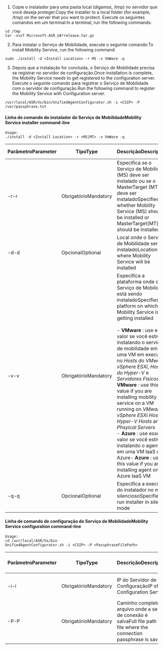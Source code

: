 1. <span data-ttu-id="fda9c-101">Copie o instalador para uma pasta local (digamos, /tmp) no servidor que você deseja proteger.</span><span class="sxs-lookup"><span data-stu-id="fda9c-101">Copy the installer to a local folder (for example, /tmp) on the server that you want to protect.</span></span> <span data-ttu-id="fda9c-102">Execute os seguintes comandos em um terminal:</span><span class="sxs-lookup"><span data-stu-id="fda9c-102">In a terminal, run the following commands:</span></span>
  ```
  cd /tmp
  tar -xvzf Microsoft-ASR_UA*release.tar.gz
  ```
2. <span data-ttu-id="fda9c-103">Para instalar o Serviço de Mobilidade, execute o seguinte comando:</span><span class="sxs-lookup"><span data-stu-id="fda9c-103">To install Mobility Service, run the following command:</span></span>

  ```
  sudo ./install -d <Install Location> -r MS -v VmWare -q
  ```
3. <span data-ttu-id="fda9c-104">Depois que a instalação for concluída, o Serviço de Mobilidade precisa se registrar no servidor de configuração.</span><span class="sxs-lookup"><span data-stu-id="fda9c-104">Once installation is complete, the Mobility Service needs to get registered to the configuration server.</span></span> <span data-ttu-id="fda9c-105">Execute o seguinte comando para registrar o Serviço de Mobilidade com o servidor de configuração.</span><span class="sxs-lookup"><span data-stu-id="fda9c-105">Run the following command to register the Mobility Service with Configuration server.</span></span>

  ```
  /usr/local/ASR/Vx/bin/UnifiedAgentConfigurator.sh -i <CSIP> -P /var/passphrase.txt
  ```

#### <a name="mobility-service-installer-command-line"></a><span data-ttu-id="fda9c-106">Linha de comando do instalador do Serviço de Mobilidade</span><span class="sxs-lookup"><span data-stu-id="fda9c-106">Mobility Service installer command-line</span></span>

```
Usage:
./install -d <Install Location> -r <MS|MT> -v VmWare -q
```

|<span data-ttu-id="fda9c-107">Parâmetro</span><span class="sxs-lookup"><span data-stu-id="fda9c-107">Parameter</span></span>|<span data-ttu-id="fda9c-108">Tipo</span><span class="sxs-lookup"><span data-stu-id="fda9c-108">Type</span></span>|<span data-ttu-id="fda9c-109">Descrição</span><span class="sxs-lookup"><span data-stu-id="fda9c-109">Description</span></span>|<span data-ttu-id="fda9c-110">Valores possíveis</span><span class="sxs-lookup"><span data-stu-id="fda9c-110">Possible values</span></span>|
|-|-|-|-|
|<span data-ttu-id="fda9c-111">-r</span><span class="sxs-lookup"><span data-stu-id="fda9c-111">-r</span></span> |<span data-ttu-id="fda9c-112">Obrigatório</span><span class="sxs-lookup"><span data-stu-id="fda9c-112">Mandatory</span></span>|<span data-ttu-id="fda9c-113">Especifica se o Serviço de Mobilidade (MS) deve ser instalado ou se o MasterTarget (MT) deve ser instalado</span><span class="sxs-lookup"><span data-stu-id="fda9c-113">Specifies whether Mobility Service (MS) should be installed or MasterTarget(MT) should be installed</span></span>|<span data-ttu-id="fda9c-114">MS</span><span class="sxs-lookup"><span data-stu-id="fda9c-114">MS</span></span> </br> <span data-ttu-id="fda9c-115">MT</span><span class="sxs-lookup"><span data-stu-id="fda9c-115">MT</span></span>|
|<span data-ttu-id="fda9c-116">-d</span><span class="sxs-lookup"><span data-stu-id="fda9c-116">-d</span></span> |<span data-ttu-id="fda9c-117">Opcional</span><span class="sxs-lookup"><span data-stu-id="fda9c-117">Optional</span></span>|<span data-ttu-id="fda9c-118">Local onde o Serviço de Mobilidade será instalado</span><span class="sxs-lookup"><span data-stu-id="fda9c-118">Location where Mobility Service will be installed</span></span>|<span data-ttu-id="fda9c-119">/usr/local/ASR</span><span class="sxs-lookup"><span data-stu-id="fda9c-119">/usr/local/ASR</span></span>|
|<span data-ttu-id="fda9c-120">-v</span><span class="sxs-lookup"><span data-stu-id="fda9c-120">-v</span></span>|<span data-ttu-id="fda9c-121">Obrigatório</span><span class="sxs-lookup"><span data-stu-id="fda9c-121">Mandatory</span></span>|<span data-ttu-id="fda9c-122">Especifica a plataforma onde o Serviço de Mobilidade está sendo instalado</span><span class="sxs-lookup"><span data-stu-id="fda9c-122">Specifies the platform on which the Mobility Service is getting installed</span></span> </br> </br><span data-ttu-id="fda9c-123">- **VMware** : use esse valor se você estiver instalando o serviço de mobilidade em uma VM em execução no *Hosts do VMware vSphere ESXi*, *Hosts do Hyper-V* e *Servidores Físicos*</span><span class="sxs-lookup"><span data-stu-id="fda9c-123">- **VMware** : use this value if you are installing mobility service on a VM running on *VMware vSphere ESXi Hosts*, *Hyper-V Hosts* and *Phsyical Servers*</span></span> </br> <span data-ttu-id="fda9c-124">- **Azure** : use esse valor se você estiver instalando o agente em uma VM IaaS do Azure</span><span class="sxs-lookup"><span data-stu-id="fda9c-124">- **Azure** : use this value if you are installing agent on a Azure IaaS VM</span></span>| <span data-ttu-id="fda9c-125">VMware</span><span class="sxs-lookup"><span data-stu-id="fda9c-125">VMware</span></span> </br> <span data-ttu-id="fda9c-126">As tabelas</span><span class="sxs-lookup"><span data-stu-id="fda9c-126">Azure</span></span>|
|<span data-ttu-id="fda9c-127">-q</span><span class="sxs-lookup"><span data-stu-id="fda9c-127">-q</span></span>|<span data-ttu-id="fda9c-128">Opcional</span><span class="sxs-lookup"><span data-stu-id="fda9c-128">Optional</span></span>|<span data-ttu-id="fda9c-129">Especifica a execução do instalador no modo silencioso</span><span class="sxs-lookup"><span data-stu-id="fda9c-129">Specifies to run installer in silent mode</span></span>| <span data-ttu-id="fda9c-130">N/D </span><span class="sxs-lookup"><span data-stu-id="fda9c-130">N/A</span></span>|


#### <a name="mobility-service-configuration-command-line"></a><span data-ttu-id="fda9c-131">Linha de comando de configuração do Serviço de Mobilidade</span><span class="sxs-lookup"><span data-stu-id="fda9c-131">Mobility Service configuration command-line</span></span>

```
Usage:
cd /usr/local/ASR/Vx/bin
UnifiedAgentConfigurator.sh -i <CSIP> -P <PassphraseFilePath>
```

|<span data-ttu-id="fda9c-132">Parâmetro</span><span class="sxs-lookup"><span data-stu-id="fda9c-132">Parameter</span></span>|<span data-ttu-id="fda9c-133">Tipo</span><span class="sxs-lookup"><span data-stu-id="fda9c-133">Type</span></span>|<span data-ttu-id="fda9c-134">Descrição</span><span class="sxs-lookup"><span data-stu-id="fda9c-134">Description</span></span>|<span data-ttu-id="fda9c-135">Valores possíveis</span><span class="sxs-lookup"><span data-stu-id="fda9c-135">Possible values</span></span>|
|-|-|-|-|
|<span data-ttu-id="fda9c-136">-i</span><span class="sxs-lookup"><span data-stu-id="fda9c-136">-i</span></span> |<span data-ttu-id="fda9c-137">Obrigatório</span><span class="sxs-lookup"><span data-stu-id="fda9c-137">Mandatory</span></span>|<span data-ttu-id="fda9c-138">IP do Servidor de Configuração</span><span class="sxs-lookup"><span data-stu-id="fda9c-138">IP of the Configuration Server</span></span>|<span data-ttu-id="fda9c-139">Qualquer endereço IP válido</span><span class="sxs-lookup"><span data-stu-id="fda9c-139">Any valid IP Address</span></span>|
|<span data-ttu-id="fda9c-140">-P</span><span class="sxs-lookup"><span data-stu-id="fda9c-140">-P</span></span> |<span data-ttu-id="fda9c-141">Obrigatório</span><span class="sxs-lookup"><span data-stu-id="fda9c-141">Mandatory</span></span>|<span data-ttu-id="fda9c-142">Caminho completo do arquivo onde a senha de conexão é salva</span><span class="sxs-lookup"><span data-stu-id="fda9c-142">Full file path the file where the connection passphrase is saved</span></span>|<span data-ttu-id="fda9c-143">Qualquer pasta válida</span><span class="sxs-lookup"><span data-stu-id="fda9c-143">Any valid folder</span></span>|
